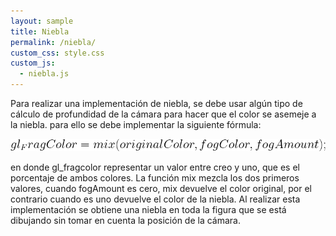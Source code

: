 ```yaml
---
layout: sample
title: Niebla
permalink: /niebla/
custom_css: style.css
custom_js:
  - niebla.js
---
```

Para realizar una implementación de niebla, se debe usar algún tipo de cálculo de profundidad de la cámara para hacer que el color se asemeje a la niebla. para ello se debe implementar la siguiente fórmula:


<img src="../images/ecuacionfog.png" alt="fog" class="center-image">

en donde gl_fragcolor representar un valor entre creo y uno, que es el porcentaje de ambos colores. La función mix mezcla los dos primeros valores, cuando fogAmount es cero, mix devuelve el color original, por el contrario cuando es uno devuelve el color de la niebla. Al realizar esta implementación se obtiene una niebla en toda la figura que se está dibujando sin tomar en cuenta la posición de la cámara. 
<div class="center-text">
<div class="center-image" id='niebla'></div>
</div>